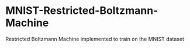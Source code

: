 # MNIST-Restricted-Boltzmann-Machine
Restricted Boltzmann Machine implemented to train on the MNIST dataset
